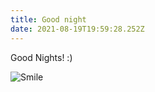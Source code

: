 ```yaml
---
title: Good night
date: 2021-08-19T19:59:28.252Z
---
```

Good Nights! :)

![Smile](https://cdn.ebaumsworld.com/mediaFiles/picture/1035099/85936683.jpg "Happy haircut!")